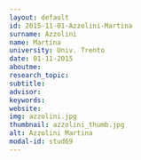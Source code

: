 ```yaml
---
layout: default 
id: 2015-11-01-Azzolini-Martina
surname: Azzolini
name: Martina
university: Univ. Trento
date: 01-11-2015
aboutme: 
research_topic: 
subtitle: 
advisor: 
keywords: 
website: 
img: azzolini.jpg
thumbnail: azzolini_thumb.jpg
alt: Azzolini Martina
modal-id: stud69
---
```

